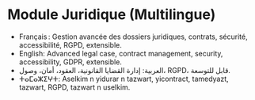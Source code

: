 # Module Juridique (Multilingue)

- Français : Gestion avancée des dossiers juridiques, contrats, sécurité, accessibilité, RGPD, extensible.
- English: Advanced legal case, contract management, security, accessibility, GDPR, extensible.
- العربية: إدارة القضايا القانونية، العقود، أمان، وصول، RGPD، قابل للتوسعة.
- ⵜⴰⵎⴰⵣⵉⵖⵜ: Aselkim n yidurar n tazwart, yicontract, tamedyazt, tazwart, RGPD, tazwart n uselkim.

